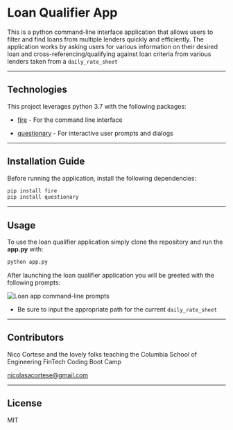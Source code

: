 # Loan Qualifier App

This is a python command-line interface application that allows users to filter and find loans from multiple lenders quickly and efficiently. The application works by asking users for various information on their desired loan and cross-referencing/qualifying against loan criteria from various lenders taken from a `daily_rate_sheet` 

---

## Technologies

This project leverages python 3.7 with the following packages:

* [fire](https://github.com/google/python-fire) - For the command line interface

* [questionary](https://github.com/tmbo/questionary) - For interactive user prompts and dialogs

---

## Installation Guide

Before running the application, install the following dependencies:

```python
pip install fire
pip install questionary
```

---

## Usage

To use the loan qualifier application simply clone the repository and run the **app.py** with:

```python
python app.py
```

After launching the loan qualifier application you will be greeted with the following prompts:

![Loan app command-line prompts](images/loan_input_screenshot)

* Be sure to input the appropriate path for the current `daily_rate_sheet`


---

## Contributors

Nico Cortese and the lovely folks teaching the Columbia School of Engineering FinTech Coding Boot Camp

nicolasacortese@gmail.com

---

## License

MIT
